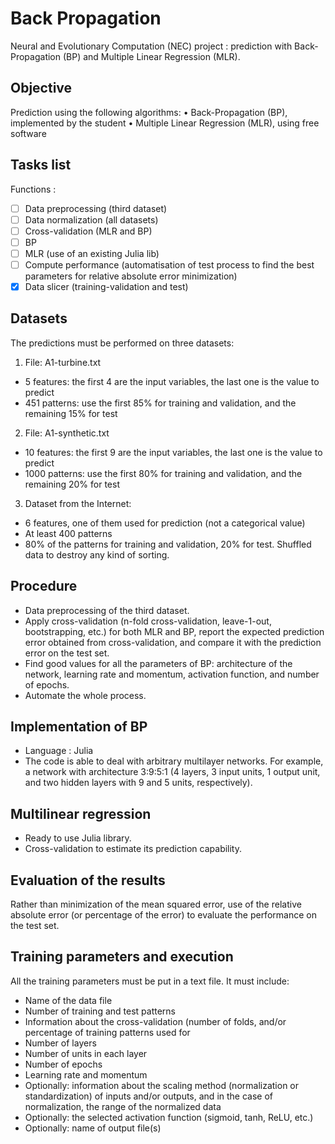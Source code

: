 # Back Propagation

Neural and Evolutionary Computation (NEC) project : prediction with Back-Propagation (BP) and Multiple Linear Regression (MLR).

## Objective

Prediction using the following algorithms:
• Back-Propagation (BP), implemented by the student
• Multiple Linear Regression (MLR), using free software

## Tasks list
Functions :
- [ ] Data preprocessing (third dataset)
- [ ] Data normalization (all datasets)
- [ ] Cross-validation (MLR and BP)
- [ ] BP
- [ ] MLR (use of an existing Julia lib)
- [ ] Compute performance (automatisation of test process to find the best parameters for relative absolute error minimization)
- [x] Data slicer (training-validation and test)

## Datasets

The predictions must be performed on three datasets:
1. File: A1-turbine.txt
- 5 features: the first 4 are the input variables, the last one is the value to predict
- 451 patterns: use the first 85% for training and validation, and the remaining 15% for test
2. File: A1-synthetic.txt
- 10 features: the first 9 are the input variables, the last one is the value to predict
- 1000 patterns: use the first 80% for training and validation, and the remaining 20% for test
3. Dataset from the Internet:
- 6 features, one of them used for prediction (not a categorical value)
- At least 400 patterns
- 80% of the patterns for training and validation, 20% for test. Shuffled data to destroy any kind of sorting.

## Procedure

- Data preprocessing of the third dataset.
- Apply cross-validation (n-fold cross-validation, leave-1-out, bootstrapping, etc.) for both  MLR  and  BP, report  the  expected  prediction  error obtained from cross-validation, and compare it with the prediction error on the test set.
- Find good values for all the parameters of BP: architecture of the network, learning  rate  and  momentum,  activation function,  and  number  of  epochs.
- Automate the whole process.

## Implementation of BP

- Language : Julia
- The  code  is able  to  deal  with  arbitrary multilayer  networks. For  example,  a  network  with  architecture  3:9:5:1  (4  layers,  3
input  units,  1  output  unit,  and  two  hidden  layers  with  9  and  5  units,  respectively).

## Multilinear regression

- Ready to use Julia library.
- Cross-validation  to estimate its prediction capability.

## Evaluation of the results

Rather than minimization of the mean squared error, use of the relative absolute error (or percentage of the error) to evaluate the performance on the test set.

## Training parameters and execution

All the training parameters must be put in a text file. It must include:
- Name of the data file
- Number of training and test patterns
- Information about the cross-validation (number of folds, and/or percentage of training patterns used for  
- Number of layers
- Number of units in each layer
- Number of epochs
- Learning rate and momentum
- Optionally: information about the scaling method (normalization or standardization) of inputs and/or outputs, and in the case of normalization, the range of the normalized data
- Optionally: the selected activation function (sigmoid, tanh, ReLU, etc.)
- Optionally: name of output file(s)
